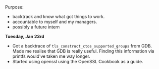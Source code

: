 Purpose:
- backtrack and know what got things to work.
- accountable to myself and my managers.
- possibly a future intern

**Tuesday, Jan 23rd**
- Got a backtrace of `tls_construct_ctos_supported_groups` from GDB. Made me realise that GDB is really useful. Finding this information via printfs would've taken me way longer.
- Started using openssl using the OpenSSL Cookbook as a guide.

